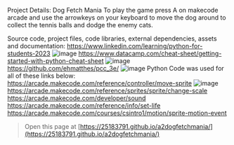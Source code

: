 Project Details: Dog Fetch Mania
To play the game press A on makecode arcade and use the arrowkeys on your keyboard to move the dog around to collect the tennis balls and dodge the enemy cats. 

Source code, project files, code libraries, external dependencies, assets and documentation:
https://www.linkedin.com/learning/python-for-students-2023 ![image](https://github.com/user-attachments/assets/48a9553d-d7d5-4c2b-8256-115f424b55ba)
https://www.datacamp.com/cheat-sheet/getting-started-with-python-cheat-sheet ![image](https://github.com/user-attachments/assets/a7a311d9-f9ae-4ee2-bfc0-3692fddd9974)
https://github.com/ehmatthes/pcc_3e/ ![image](https://github.com/user-attachments/assets/8afc2b41-7589-4a7a-a6dc-f343ac643ba7)
Python Code was used for all of these links below:
https://arcade.makecode.com/reference/controller/move-sprite ![image](https://github.com/user-attachments/assets/e898fa4b-f2c2-4374-bd62-2bc10d8ba7e6)
https://arcade.makecode.com/reference/sprites/sprite/change-scale
https://arcade.makecode.com/developer/sound
https://arcade.makecode.com/reference/info/set-life
https://arcade.makecode.com/courses/csintro1/motion/sprite-motion-event



> Open this page at [https://25183791.github.io/a2dogfetchmania/](https://25183791.github.io/a2dogfetchmania/)

